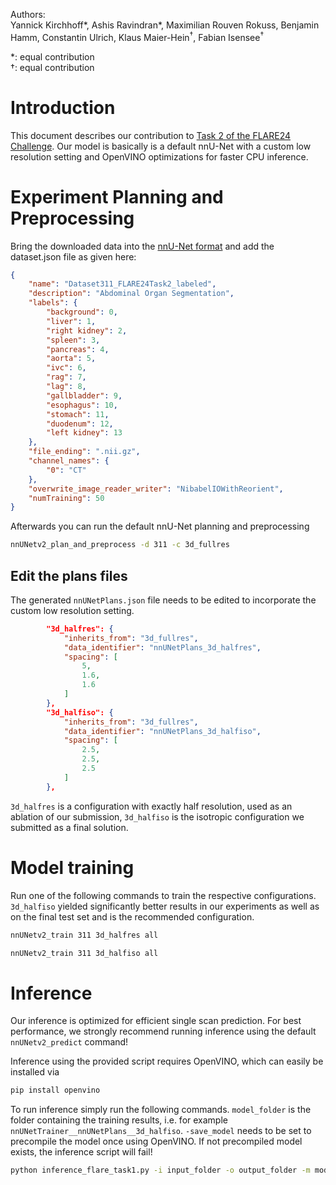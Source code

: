 Authors: \
Yannick Kirchhoff*, Ashis Ravindran*, Maximilian Rouven Rokuss, Benjamin Hamm, Constantin Ulrich, Klaus Maier-Hein<sup>&#8224;</sup>, Fabian Isensee<sup>&#8224;</sup>

*: equal contribution \
&#8224;: equal contribution

# Introduction

This document describes our contribution to [Task 2 of the FLARE24 Challenge](https://www.codabench.org/competitions/2320/).
Our model is basically is a default nnU-Net with a custom low resolution setting and OpenVINO optimizations for faster CPU inference.

# Experiment Planning and Preprocessing

Bring the downloaded data into the [nnU-Net format](../../../nnUNet/documentation/dataset_format.md) and add the dataset.json file as given here:

```json
{
    "name": "Dataset311_FLARE24Task2_labeled",
    "description": "Abdominal Organ Segmentation",
    "labels": {
        "background": 0,
        "liver": 1,
        "right kidney": 2,
        "spleen": 3,
        "pancreas": 4,
        "aorta": 5,
        "ivc": 6,
        "rag": 7,
        "lag": 8,
        "gallbladder": 9,
        "esophagus": 10,
        "stomach": 11,
        "duodenum": 12,
        "left kidney": 13
    },
    "file_ending": ".nii.gz",
    "channel_names": {
        "0": "CT"
    },
    "overwrite_image_reader_writer": "NibabelIOWithReorient",
    "numTraining": 50
}
```

Afterwards you can run the default nnU-Net planning and preprocessing

```bash
nnUNetv2_plan_and_preprocess -d 311 -c 3d_fullres
```

## Edit the plans files

The generated `nnUNetPlans.json` file needs to be edited to incorporate the custom low resolution setting.

```json
        "3d_halfres": {
            "inherits_from": "3d_fullres",
            "data_identifier": "nnUNetPlans_3d_halfres",
            "spacing": [
                5,
                1.6,
                1.6
            ]
        },
        "3d_halfiso": {
            "inherits_from": "3d_fullres",
            "data_identifier": "nnUNetPlans_3d_halfiso",
            "spacing": [
                2.5,
                2.5,
                2.5
            ]
        },
```

`3d_halfres` is a configuration with exactly half resolution, used as an ablation of our submission, `3d_halfiso` is the isotropic configuration we submitted as a final solution.

# Model training

Run one of the following commands to train the respective configurations. `3d_halfiso` yielded significantly better results in our experiments as well as on the final test set and is the recommended configuration.

```bash
nnUNetv2_train 311 3d_halfres all

nnUNetv2_train 311 3d_halfiso all
```

# Inference

Our inference is optimized for efficient single scan prediction. For best performance, we strongly recommend running inference using the default `nnUNetv2_predict` command!

Inference using the provided script requires OpenVINO, which can easily be installed via

```bash
pip install openvino
```

To run inference simply run the following commands. `model_folder` is the folder containing the training results, i.e. for example `nnUNetTrainer__nnUNetPlans__3d_halfiso`. `-save_model` needs to be set to precompile the model once using OpenVINO. If not precompiled model exists, the inference script will fail!

```bash
python inference_flare_task1.py -i input_folder -o output_folder -m model_folder [-save_model]
```